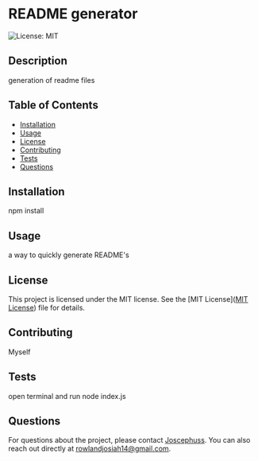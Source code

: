 
# README generator

![License: MIT](https://img.shields.io/badge/License-MIT-yellow.svg)

## Description
generation of readme files

## Table of Contents
- [Installation](#installation)
- [Usage](#usage)
- [License](#license)
- [Contributing](#contributing)
- [Tests](#tests)
- [Questions](#questions)

## Installation
npm install

## Usage
a way to quickly generate README's


## License

This project is licensed under the MIT license. See the [MIT License]([MIT License](https://opensource.org/licenses/MIT)) file for details.


## Contributing
Myself

## Tests
open terminal and run node index.js

## Questions
For questions about the project, please contact [Joscephuss](https://github.com/Joscephuss).
You can also reach out directly at rowlandjosiah14@gmail.com.
